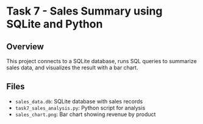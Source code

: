 # Task 7 - Sales Summary using SQLite and Python

## Overview
This project connects to a SQLite database, runs SQL queries to summarize sales data, and visualizes the result with a bar chart.

## Files
- `sales_data.db`: SQLite database with sales records
- `task7_sales_analysis.py`: Python script for analysis
- `sales_chart.png`: Bar chart showing revenue by product



